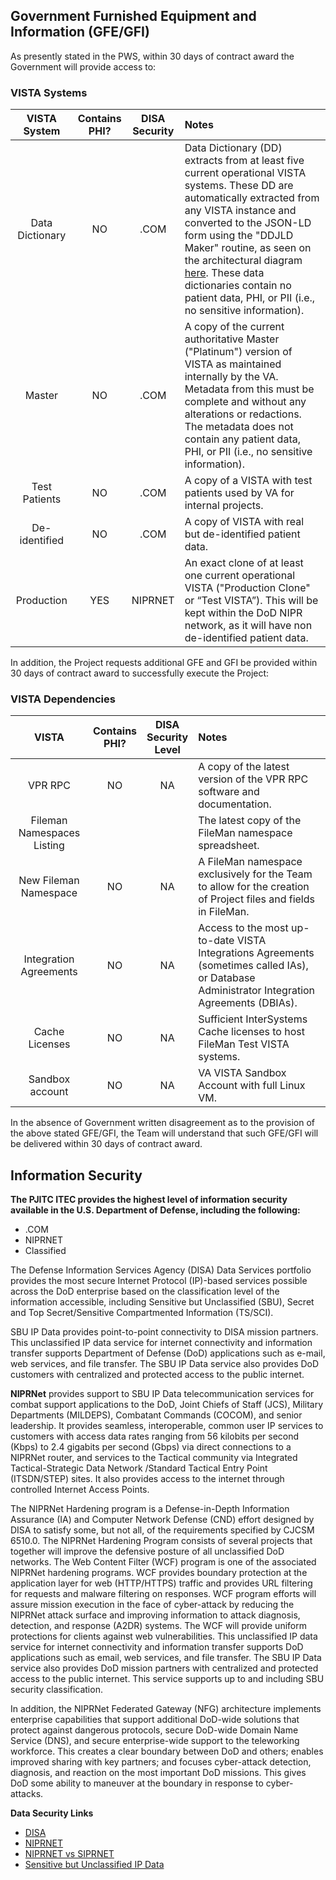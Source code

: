 ## Government Furnished Equipment and Information (GFE/GFI)

As presently stated in the PWS, within 30 days of contract award the Government will provide access to:

### VISTA Systems

VISTA<br>System | Contains<br>PHI? | DISA<br>Security | Notes
:---: |:---: | :---: | :---
Data Dictionary  | NO | .COM | Data Dictionary (DD) extracts from at least five current operational VISTA systems. These DD are automatically extracted from any VISTA instance and converted to the JSON-LD form using the "DDJLD Maker" routine, as seen on the architectural diagram [here](https://github.com/vistadataproject/documents/blob/master/README.md). These data dictionaries contain no patient data, PHI, or PII (i.e., no sensitive information).  
Master | NO | .COM | A copy of the current authoritative Master ("Platinum") version of VISTA as maintained internally by the VA. Metadata from this must be complete and without any alterations or redactions. <br>The metadata does not contain any patient data, PHI, or PII (i.e., no sensitive information).
Test Patients | NO | .COM | A copy of a VISTA with test patients used by VA for internal projects.
De-identified | NO | .COM | A copy of VISTA with real but de-identified patient data. 
Production | YES | NIPRNET |An exact clone of at least one current operational VISTA ("Production Clone" or “Test VISTA”). This will be kept within the DoD NIPR network, as it will have non de-identified patient data.


In addition, the Project requests additional GFE and GFI be provided within 30 days of contract award to successfully execute the Project:

### VISTA Dependencies

VISTA | Contains<br>PHI? | DISA<br>Security<br>Level | Notes
:---: |:---: | :---: | :---
VPR RPC | NO | NA |  A copy of the latest version of the VPR RPC software and documentation.
Fileman Namespaces Listing | | | The latest copy of the FileMan namespace spreadsheet.
New Fileman Namespace |NO |NA | A FileMan namespace exclusively for the Team to allow for the creation of Project files and fields in FileMan.
Integration Agreements | NO | NA | Access to the most up-to-date VISTA Integrations Agreements (sometimes called IAs), or Database Administrator Integration Agreements (DBIAs).
Cache Licenses | NO | NA | Sufficient InterSystems Cache licenses to host FileMan Test VISTA systems.
Sandbox account | NO | NA | VA VISTA Sandbox Account with full Linux VM.

In the absence of Government written disagreement as to the provision of the above stated GFE/GFI, the Team will understand that such GFE/GFI will be delivered within 30 days of contract award.


## Information Security

__The PJITC ITEC provides the highest level of information security available in the U.S. Department of Defense, including the following:__
* .COM
* NIPRNET
* Classified

The Defense Information Services Agency (DISA) Data Services portfolio provides the most secure Internet Protocol (IP)-based services possible across the DoD enterprise based on the classification level of the information accessible, including Sensitive but Unclassified (SBU), Secret and Top Secret/Sensitive Compartmented Information (TS/SCI).

SBU IP Data provides point-to-point connectivity to DISA mission partners. This unclassified IP data service for internet connectivity and information transfer supports Department of Defense (DoD) applications such as e-mail, web services, and file transfer. The SBU IP Data service also provides DoD customers with centralized and protected access to the public internet. 

__NIPRNet__ provides support to SBU IP Data telecommunication services for combat support applications to the DoD, Joint Chiefs of Staff (JCS), Military Departments (MILDEPS), Combatant Commands (COCOM), and senior leadership. It provides seamless, interoperable, common user IP services to customers with access data rates ranging from 56 kilobits per second (Kbps) to 2.4 gigabits per second (Gbps) via direct connections to a NIPRNet router, and services to the Tactical community via Integrated Tactical-Strategic Data Network /Standard Tactical Entry Point (ITSDN/STEP) sites. It also provides access to the internet through controlled Internet Access Points.

The NIPRNet Hardening program is a Defense-in-Depth Information Assurance (IA) and Computer Network Defense (CND) effort designed by DISA to satisfy some, but not all, of the requirements specified by CJCSM 6510.0. The NIPRNet Hardening Program consists of several projects that together will improve the defensive posture of all unclassified DoD networks. The Web Content Filter (WCF) program is one of the associated NIPRNet hardening programs. WCF provides boundary protection at the application layer for web (HTTP/HTTPS) traffic and provides URL filtering for requests and malware filtering on responses. WCF program efforts will assure mission execution in the face of cyber-attack by reducing the NIPRNet attack surface and improving information to attack diagnosis, detection, and response (A2DR) systems. The WCF will provide uniform protections for clients against web vulnerabilities. This unclassified IP data service for internet connectivity and information transfer supports DoD applications such as email, web services, and file transfer. The SBU IP Data service also provides DoD mission partners with centralized and protected access to the public internet. This service supports up to and including SBU security classification.

In addition, the NIPRNet Federated Gateway (NFG) architecture implements enterprise capabilities that support additional DoD-wide solutions that protect against dangerous protocols, secure DoD-wide Domain Name Service (DNS), and secure enterprise-wide support to the teleworking workforce. This creates a clear boundary between DoD and others; enables improved sharing with key partners; and focuses cyber-attack detection, diagnosis, and reaction on the most important DoD missions. This gives DoD some ability to maneuver at the boundary in response to cyber-attacks.


__Data Security Links__
* [DISA](http://disa.mil/Network-Services/Data)
* [NIPRNET](https://en.wikipedia.org/wiki/NIPRNet)
* [NIPRNET vs SIPRNET](http://www.differencebetween.net/technology/protocols-formats/differences-between-niprnet-and-siprnet)
* [Sensitive but Unclassified IP Data](http://disa.mil/Network-Services/Data/SBU-IP#Section2)

